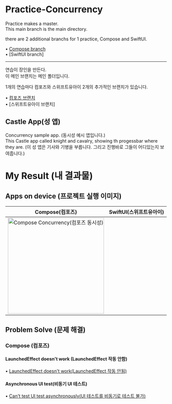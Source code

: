 # Practice-Concurrency

Practice makes a master.   
This main branch is the main directory.   

there are 2 additional branchs for 1 practice, Compose and SwiftUI.   
   
• [Compose branch](https://github.com/Jaehwa-Noh/Practice-Concurrency/tree/compose-castle-app)   
• [SwiftUI branch]   


---

연습이 장인을 만든다.   
이 메인 브랜치는 메인 폴더입니다.

1개의 연습마다 컴포즈와 스위프트유아이 2개의 추가적인 브랜치가 있습니다.   
   
• [컴포즈 브랜치](https://github.com/Jaehwa-Noh/Practice-Concurrency/tree/compose-castle-app)   
• [스위프트유아이 브랜치]   


## Castle App(성 앱)
Concurrency sample app. (동시성 예시 앱입니다.)   
This Castle app called knight and cavalry, showing th progessbar where they are. (이 성 앱은 기사와 기병을 부릅니다. 그리고 진행바로 그들이 어디있는지 보여줍니다.)   


# My Result (내 결과물)
## Apps on device (프로젝트 실행 이미지)
| Compose(컴포즈) | SwiftUI(스위프트유아이) |
| :---------------: | :---------------: |
| <img width="300" alt="Compose Concurrency(컴포즈 동시성)" src="https://github.com/Jaehwa-Noh/Practice-Concurrency/assets/48680511/5ad2f679-0c51-43e8-9883-8bff07d22f08"> | |


## Problem Solve (문제 해결)
### Compose (컴포즈)
#### LaunchedEffect doesn't work (LaunchedEffect 작동 안함)
• [LaunchedEffect doesn't work(LaunchedEffect 작동 안됨)](https://shwoghk14.blogspot.com/2023/12/android-compose-launchedeffect-doesnt.html)

#### Asynchronous UI test(비동기 UI 테스트)
• [Can't test UI test asynchronously(UI 테스트를 비동기로 테스트 불가)](https://shwoghk14.blogspot.com/2023/12/android-compose-asynchronous-ui-test.html)
